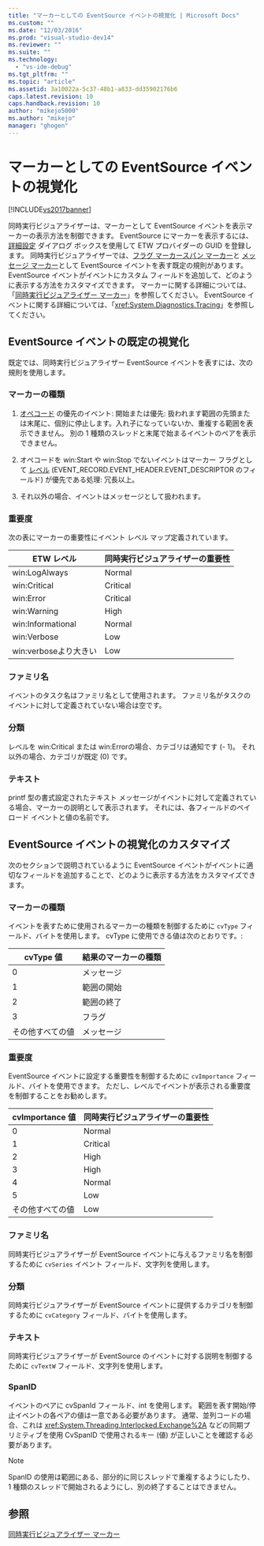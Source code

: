 ```yaml
---
title: "マーカーとしての EventSource イベントの視覚化 | Microsoft Docs"
ms.custom: ""
ms.date: "12/03/2016"
ms.prod: "visual-studio-dev14"
ms.reviewer: ""
ms.suite: ""
ms.technology: 
  - "vs-ide-debug"
ms.tgt_pltfrm: ""
ms.topic: "article"
ms.assetid: 3a10022a-5c37-48b1-a833-dd35902176b6
caps.latest.revision: 10
caps.handback.revision: 10
author: "mikejo5000"
ms.author: "mikejo"
manager: "ghogen"
---
```

# マーカーとしての EventSource イベントの視覚化
[!INCLUDE[vs2017banner](../code-quality/includes/vs2017banner.md)]

同時実行ビジュアライザーは、マーカーとして EventSource イベントを表示マーカーの表示方法を制御できます。  EventSource にマーカーを表示するには、[詳細設定](../profiling/advanced-settings-dialog-box-concurrency-visualizer.md) ダイアログ ボックスを使用して ETW プロバイダーの GUID を登録します。  同時実行ビジュアライザーでは、[フラグ マーカー](../profiling/flag-markers.md)[スパン マーカー](../profiling/span-markers.md)と [メッセージ マーカー](../profiling/message-markers.md)として EventSource イベントを表す既定の規則があります。  EventSource イベントがイベントにカスタム フィールドを追加して、どのように表示する方法をカスタマイズできます。  マーカーに関する詳細については、「[同時実行ビジュアライザー マーカー](../profiling/concurrency-visualizer-markers.md)」を参照してください。  EventSource イベントに関する詳細については、「<xref:System.Diagnostics.Tracing>」を参照してください。  
  
## EventSource イベントの既定の視覚化  
 既定では、同時実行ビジュアライザー EventSource イベントを表すには、次の規則を使用します。  
  
### マーカーの種類  
  
1.  [オペコード](http://msdn.microsoft.com/ja-jp/d97953df-669b-4c55-b1a8-925022b339b7) の優先のイベント: 開始または優先: 扱われます範囲の先頭または末尾に、個別に停止します。入れ子になっていないか、重複する範囲を表示できません。  別の 1 種類のスレッドと末尾で始まるイベントのペアを表示できません。  
  
2.  オペコードを win:Start や win:Stop でないイベントはマーカー フラグとして [レベル](http://msdn.microsoft.com/ja-jp/dfa4e0a9-4d89-4f50-aef9-1dae0dc11726) \(EVENT\_RECORD.EVENT\_HEADER.EVENT\_DESCRIPTOR のフィールド\) が優先である処理: 冗長以上。  
  
3.  それ以外の場合、イベントはメッセージとして扱われます。  
  
### 重要度  
 次の表にマーカーの重要性にイベント レベル マップ定義されています。  
  
|ETW レベル|同時実行ビジュアライザーの重要性|  
|-------------|----------------------|  
|win:LogAlways|Normal|  
|win:Critical|Critical|  
|win:Error|Critical|  
|win:Warning|High|  
|win:Informational|Normal|  
|win:Verbose|Low|  
|win:verboseより大きい|Low|  
  
### ファミリ名  
 イベントのタスク名はファミリ名として使用されます。  ファミリ名がタスクのイベントに対して定義されていない場合は空です。  
  
### 分類  
 レベルを win:Critical または win:Errorの場合、カテゴリは通知です \(\- 1\)。  それ以外の場合、カテゴリが既定 \(0\) です。  
  
### テキスト  
 printf 型の書式設定されたテキスト メッセージがイベントに対して定義されている場合、マーカーの説明として表示されます。  それには、各フィールドのペイロード イベントと値の名前です。  
  
## EventSource イベントの視覚化のカスタマイズ  
 次のセクションで説明されているように EventSource イベントがイベントに適切なフィールドを追加することで、どのように表示する方法をカスタマイズできます。  
  
### マーカーの種類  
 イベントを表すために使用されるマーカーの種類を制御するために `cvType` フィールド、バイトを使用します。  cvType に使用できる値は次のとおりです。:  
  
|cvType 値|結果のマーカーの種類|  
|--------------|----------------|  
|0|メッセージ|  
|1|範囲の開始|  
|2|範囲の終了|  
|3|フラグ|  
|その他すべての値|メッセージ|  
  
### 重要度  
 EventSource イベントに設定する重要性を制御するために `cvImportance` フィールド、バイトを使用できます。  ただし、レベルでイベントが表示される重要度を制御することをお勧めします。  
  
|cvImportance 値|同時実行ビジュアライザーの重要性|  
|--------------------|----------------------|  
|0|Normal|  
|1|Critical|  
|2|High|  
|3|High|  
|4|Normal|  
|5|Low|  
|その他すべての値|Low|  
  
### ファミリ名  
 同時実行ビジュアライザーが EventSource イベントに与えるファミリ名を制御するために `cvSeries` イベント フィールド、文字列を使用します。  
  
### 分類  
 同時実行ビジュアライザーが EventSource イベントに提供するカテゴリを制御するために `cvCategory` フィールド、バイトを使用します。  
  
### テキスト  
 同時実行ビジュアライザーが EventSource のイベントに対する説明を制御するために `cvTextW` フィールド、文字列を使用します。  
  
### SpanID  
 イベントのペアに cvSpanId フィールド、int を使用します。  範囲を表す開始\/停止イベントの各ペアの値は一意である必要があります。  通常、並列コードの場合、これは <xref:System.Threading.Interlocked.Exchange%2A> などの同期プリミティブを使用 CvSpanID で使用されるキー \(値\) が正しいことを確認する必要があります。  
  
> [!NOTE]
>  SpanID の使用は範囲にある、部分的に同じスレッドで重複するようにしたり、1 種類のスレッドで開始されるようにし、別の終了することはできません。  
  
## 参照  
 [同時実行ビジュアライザー マーカー](../profiling/concurrency-visualizer-markers.md)